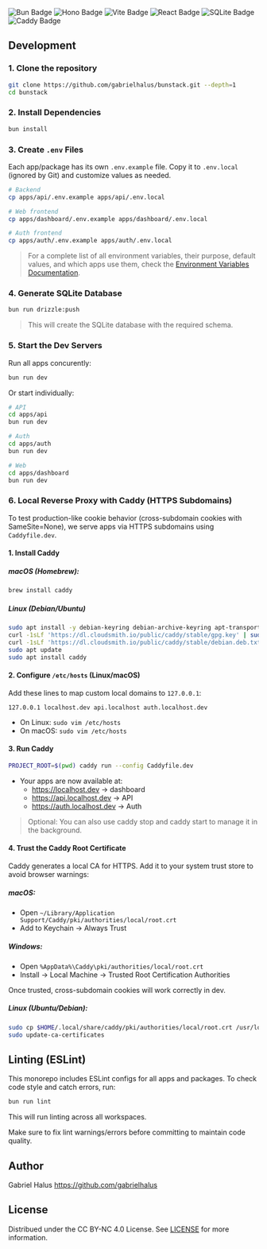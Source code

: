 <p align="left">
  <img src="https://img.shields.io/badge/Bun-%23000000.svg?style=for-the-badge&logo=bun&logoColor=white" alt="Bun Badge" />
  <img src="https://img.shields.io/badge/Hono-FF7E1B?style=for-the-badge&logo=hono&logoColor=white" alt="Hono Badge" />
  <img src="https://img.shields.io/badge/Vite-646CFF?style=for-the-badge&logo=vite&logoColor=white" alt="Vite Badge" />
  <img src="https://img.shields.io/badge/React-20232A?style=for-the-badge&logo=react&logoColor=61DAFB" alt="React Badge" />
  <img src="https://img.shields.io/badge/SQLite-07405E?style=for-the-badge&logo=sqlite&logoColor=white" alt="SQLite Badge" />
  <img src="https://img.shields.io/badge/Caddy-2496ED?style=for-the-badge&logo=caddy&logoColor=white" alt="Caddy Badge" />
</p>

## Development

### 1. Clone the repository

```bash
git clone https://github.com/gabrielhalus/bunstack.git --depth=1
cd bunstack
```

### 2. Install Dependencies

```bash
bun install
```

### 3. Create `.env` Files

Each app/package has its own `.env.example` file. Copy it to `.env.local` (ignored by Git) and customize values as needed.

```bash
# Backend
cp apps/api/.env.example apps/api/.env.local

# Web frontend
cp apps/dashboard/.env.example apps/dashboard/.env.local

# Auth frontend
cp apps/auth/.env.example apps/auth/.env.local
```

> For a complete list of all environment variables, their purpose, default values, and which apps use them, check the [Environment Variables Documentation](docs/env.md).

### 4. Generate SQLite Database

```bash
bun run drizzle:push
```

> This will create the SQLite database with the required schema.

### 5. Start the Dev Servers

Run all apps concurently:

```bash
bun run dev
```

Or start individually:

```bash
# API
cd apps/api
bun run dev

# Auth
cd apps/auth
bun run dev

# Web
cd apps/dashboard
bun run dev
```

### 6. Local Reverse Proxy with Caddy (HTTPS Subdomains)

To test production-like cookie behavior (cross-subdomain cookies with SameSite=None), we serve apps via HTTPS subdomains using `Caddyfile.dev`.

#### 1. Install Caddy

##### macOS (Homebrew):

```bash
brew install caddy
```

##### Linux (Debian/Ubuntu)

```bash
sudo apt install -y debian-keyring debian-archive-keyring apt-transport-https
curl -1sLf 'https://dl.cloudsmith.io/public/caddy/stable/gpg.key' | sudo apt-key add -
curl -1sLf 'https://dl.cloudsmith.io/public/caddy/stable/debian.deb.txt' | sudo tee /etc/apt/sources.list.d/caddy-stable.list
sudo apt update
sudo apt install caddy
```

#### 2. Configure `/etc/hosts` (Linux/macOS)

Add these lines to map custom local domains to `127.0.0.1`:

```text
127.0.0.1 localhost.dev api.localhost auth.localhost.dev
```

- On Linux: `sudo vim /etc/hosts`
- On macOS: `sudo vim /etc/hosts`

#### 3. Run Caddy

```bash
PROJECT_ROOT=$(pwd) caddy run --config Caddyfile.dev
```

- Your apps are now available at:
   - https://localhost.dev → dashboard
   - https://api.localhost.dev → API
   - https://auth.localhost.dev → Auth

> Optional: You can also use caddy stop and caddy start to manage it in the background.

#### 4. Trust the Caddy Root Certificate

Caddy generates a local CA for HTTPS. Add it to your system trust store to avoid browser warnings:

##### macOS:

- Open `~/Library/Application Support/Caddy/pki/authorities/local/root.crt`
- Add to Keychain → Always Trust

##### Windows:

- Open `%AppData%\Caddy\pki/authorities/local/root.crt`
- Install → Local Machine → Trusted Root Certification Authorities

Once trusted, cross-subdomain cookies will work correctly in dev.

##### Linux (Ubuntu/Debian):

```bash
sudo cp $HOME/.local/share/caddy/pki/authorities/local/root.crt /usr/local/share/ca-certificates/caddy-root.crt
sudo update-ca-certificates
```

## Linting (ESLint)

This monorepo includes ESLint configs for all apps and packages. To check code style and catch errors, run:

```bash
bun run lint
```

This will run linting across all workspaces.

Make sure to fix lint warnings/errors before committing to maintain code quality.

## Author

Gabriel Halus https://github.com/gabrielhalus

## License

Distribued under the CC BY-NC 4.0 License. See [LICENSE](https://github.com/gabrielhalus/bunstack/blob/main/LICENSE) for more information.
